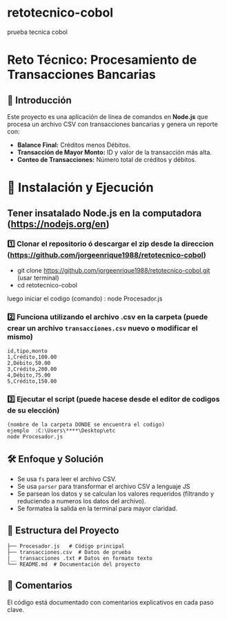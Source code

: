 # retotecnico-cobol
prueba tecnica cobol
# Reto Técnico: Procesamiento de Transacciones Bancarias 

## 📌 Introducción
Este proyecto es una aplicación de línea de comandos  en **Node.js** que procesa un archivo CSV con transacciones bancarias y genera un reporte con:
- **Balance Final:** Créditos menos Débitos.
- **Transacción de Mayor Monto:** ID y valor de la transacción más alta.
- **Conteo de Transacciones:** Número total de créditos y débitos.

# 🚀 Instalación y Ejecución
## Tener insatalado Node.js en la computadora (https://nodejs.org/en)
### 1️⃣ Clonar el repositorio ó descargar el zip desde la direccion (https://github.com/jorgeenrique1988/retotecnico-cobol)

* git clone https://github.com/jorgeenrique1988/retotecnico-cobol.git (usar terminal)
* cd retotecnico-cobol

luego iniciar el codigo (comando) : 
node Procesador.js

### 2️⃣ Funciona utilizando el archivo .csv en la carpeta (puede crear un archivo `transacciones.csv` nuevo o modificar el mismo)
```csv
id,tipo,monto
1,Crédito,100.00
2,Débito,50.00
3,Crédito,200.00
4,Débito,75.00
5,Crédito,150.00
```

### 3️⃣ Ejecutar el script (puede hacese desde el editor de codigos de su elección)
```Abrir la apliacion , abrir el codigo y abrir el terminal
(nombre de la carpeta DONDE se encuentra el codigo)
ejemplo  :C:\Users\****\Desktop\etc 
node Procesador.js
```

## 🛠️ Enfoque y Solución
- Se usa `fs` para leer el archivo CSV.
- Se usa `parser` para transformar el archivo CSV a lenguaje JS
- Se parsean los datos y se calculan los valores requeridos (filtrando y reduciendo a numeros los datos del archivo).
- Se formatea la salida en la terminal para mayor claridad.

## 📂 Estructura del Proyecto
```
├── Procesador.js   # Código principal
├── transacciones.csv  # Datos de prueba
|__ transacciones .txt # Datos en formato texto
└── README.md  # Documentación del proyecto
```

## 📝 Comentarios
El código está documentado con comentarios explicativos en cada paso clave.
